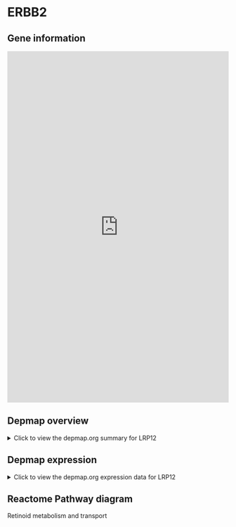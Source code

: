 <h1>ERBB2</h1>

<h2>Gene information</h2>
<iframe src="https://depmap.org/portal/gene/LRP12?tab=about" style="border:none;width:100%;height:800px"></iframe>

<h2>Depmap overview</h2>
<details>
  <summary>Click to view the depmap.org summary for LRP12</summary>
  <iframe src="https://depmap.org/portal/gene/LRP12?tab=overview" style="border:none;width:100%;height:800px"></iframe>
</details>

<h2>Depmap expression</h2>
<details>
  <summary>Click to view the depmap.org expression data for LRP12</summary>
  <iframe src="https://depmap.org/portal/gene/LRP12?tab=characterization" style="border:none;width:100%;height:800px"></iframe>
</details>



<h2>Reactome Pathway diagram</h2>
Retinoid metabolism and transport
<div id="diagramHolder"></div>

<script>
    //Creating the Reactome Diagram widget
    //Take into account a proxy needs to be set up in your server side pointing to www.reactome.org
    function onReactomeDiagramReady(){  //This function is automatically called when the widget code is ready to be used
        var diagram = Reactome.Diagram.create({
            "placeHolder" : "diagramHolder",
            "width" : 900,
            "height" : 500
        });

        //Initialising it to the "Hemostasis" pathway
        diagram.loadDiagram("R-HSA-975634");

        //Adding different listeners

        diagram.onDiagramLoaded(function (loaded) {
            console.info("Loaded ", loaded);
            diagram.flagItems("BAD");
	    diagram.flagItems("Q92934");
            if (loaded == "R-HSA-975634") diagram.selectItem("R-HSA-975634");
        });

     }
</script>



